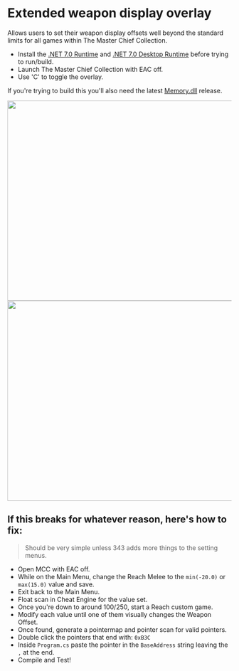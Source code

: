 # Extended weapon display overlay

Allows users to set their weapon display offsets well beyond the standard limits for all games within The Master Chief Collection.
- Install the [.NET 7.0 Runtime](https://dotnet.microsoft.com/en-us/download/dotnet/thank-you/runtime-7.0.14-windows-x64-installer) and [.NET 7.0 Desktop Runtime](https://dotnet.microsoft.com/en-us/download/dotnet/thank-you/runtime-desktop-7.0.14-windows-x64-installer) before trying to run/build.
- Launch The Master Chief Collection with EAC off.
- Use 'C' to toggle the overlay.

If you're trying to build this you'll also need the latest [Memory.dll](https://github.com/erfg12/memory.dll/) release.

<img src="https://github.com/TermaciousTrickocity/Extended-Weapon-Display/assets/62641541/c0253efa-3c7a-473c-832d-6e4fa994c0ec" width="800" height="450">
<img src="https://github.com/user-attachments/assets/47b0c763-4639-42de-a1bb-5d23988733bd" width="800" height="450">

## If this breaks for whatever reason, here's how to fix:
> Should be very simple unless 343 adds more things to the setting menus. 
- Open MCC with EAC off.
- While on the Main Menu, change the Reach Melee to the `min(-20.0)` or `max(15.0)` value and save.
- Exit back to the Main Menu.
- Float scan in Cheat Engine for the value set.
- Once you're down to around 100/250, start a Reach custom game.
- Modify each value until one of them visually changes the Weapon Offset.
- Once found, generate a pointermap and pointer scan for valid pointers.
- Double click the pointers that end with: `0xB3C`
- Inside `Program.cs` paste the pointer in the `BaseAddress` string leaving the `,` at the end.
- Compile and Test!
